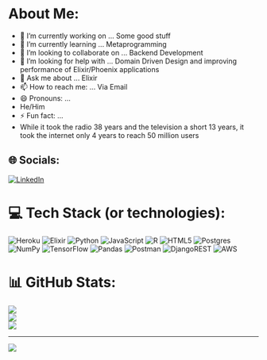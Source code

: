 
# About Me:

- 🔭 I’m currently working on ...
Some good stuff
- 🌱 I’m currently learning ...
Metaprogramming
- 👯 I’m looking to collaborate on ...
Backend Development
- 🤔 I’m looking for help with ...
Domain Driven Design and improving performance of Elixir/Phoenix applications
- 💬 Ask me about ...
Elixir
- 📫 How to reach me: ...
Via Email
- 😄 Pronouns: ...
- He/Him
- ⚡ Fun fact: ...
- While it took the radio 38 years and the television a short 13 years, it took the internet only 4 years to reach 50 million users


## 🌐 Socials:
[![LinkedIn](https://img.shields.io/badge/LinkedIn-%230077B5.svg?logo=linkedin&logoColor=white)](https://linkedin.com/in/muhammad-hashim-khan-677b31199/) 

# 💻 Tech Stack (or technologies):
![Heroku](https://img.shields.io/badge/heroku-%23430098.svg?style=plastic&logo=heroku&logoColor=white) ![Elixir](https://img.shields.io/badge/elixir-%234B275F.svg?style=plastic&logo=elixir&logoColor=white) ![Python](https://img.shields.io/badge/python-3670A0?style=plastic&logo=python&logoColor=ffdd54) ![JavaScript](https://img.shields.io/badge/javascript-%23323330.svg?style=plastic&logo=javascript&logoColor=%23F7DF1E) ![R](https://img.shields.io/badge/r-%23276DC3.svg?style=plastic&logo=r&logoColor=white) ![HTML5](https://img.shields.io/badge/html5-%23E34F26.svg?style=plastic&logo=html5&logoColor=white) ![Postgres](https://img.shields.io/badge/postgres-%23316192.svg?style=plastic&logo=postgresql&logoColor=white) ![NumPy](https://img.shields.io/badge/numpy-%23013243.svg?style=plastic&logo=numpy&logoColor=white) ![TensorFlow](https://img.shields.io/badge/TensorFlow-%23FF6F00.svg?style=plastic&logo=TensorFlow&logoColor=white) ![Pandas](https://img.shields.io/badge/pandas-%23150458.svg?style=plastic&logo=pandas&logoColor=white) ![Postman](https://img.shields.io/badge/Postman-FF6C37?style=plastic&logo=postman&logoColor=white) ![DjangoREST](https://img.shields.io/badge/DJANGO-REST-ff1709?style=plastic&logo=django&logoColor=white&color=ff1709&labelColor=gray) ![AWS](https://img.shields.io/badge/AWS-%23FF9900.svg?style=plastic&logo=amazon-aws&logoColor=white)
# 📊 GitHub Stats:
![](https://github-readme-stats.vercel.app/api?username=hashdev04&theme=dark&hide_border=true&include_all_commits=true&count_private=true)<br/>
![](https://github-readme-streak-stats.herokuapp.com/?user=hashdev04&theme=dark&hide_border=true)<br/>
![](https://github-readme-stats.vercel.app/api/top-langs/?username=hashdev04&theme=dark&hide_border=true&include_all_commits=true&count_private=true&layout=compact)

---
[![](https://visitcount.itsvg.in/api?id=hashdev04&icon=2&color=12)](https://visitcount.itsvg.in)

<!-- Proudly created with GPRM ( https://gprm.itsvg.in ) -->
